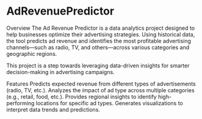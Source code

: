 # AdRevenuePredictor



Overview
The Ad Revenue Predictor is a data analytics project designed to help businesses optimize their advertising strategies. Using historical data, the tool predicts ad revenue and identifies the most profitable advertising channels—such as radio, TV, and others—across various categories and geographic regions.

This project is a step towards leveraging data-driven insights for smarter decision-making in advertising campaigns.

Features
Predicts expected revenue from different types of advertisements (radio, TV, etc.).
Analyzes the impact of ad type across multiple categories (e.g., retail, food, etc.).
Provides regional insights to identify high-performing locations for specific ad types.
Generates visualizations to interpret data trends and predictions.
